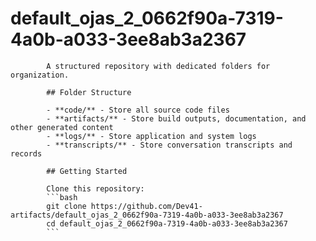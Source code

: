 # default_ojas_2_0662f90a-7319-4a0b-a033-3ee8ab3a2367
            A structured repository with dedicated folders for organization.

            ## Folder Structure

            - **code/** - Store all source code files
            - **artifacts/** - Store build outputs, documentation, and other generated content
            - **logs/** - Store application and system logs
            - **transcripts/** - Store conversation transcripts and records

            ## Getting Started

            Clone this repository:
            ```bash
            git clone https://github.com/Dev41-artifacts/default_ojas_2_0662f90a-7319-4a0b-a033-3ee8ab3a2367
            cd default_ojas_2_0662f90a-7319-4a0b-a033-3ee8ab3a2367
            ```
            